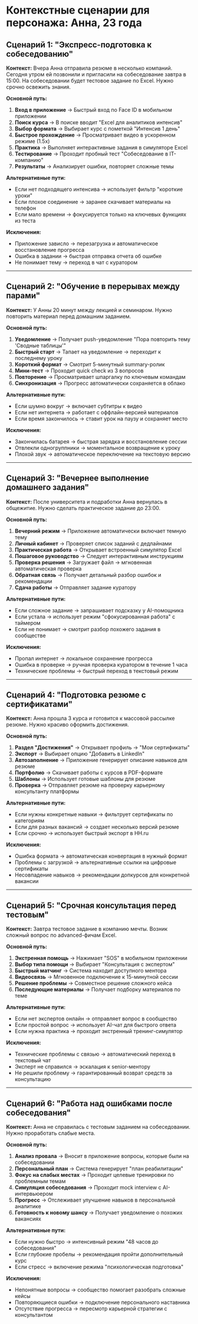 # Контекстные сценарии для персонажа: Анна, 23 года

## Сценарий 1: "Экспресс-подготовка к собеседованию"

**Контекст:** 
Вчера Анна отправила резюме в несколько компаний. Сегодня утром ей позвонили и пригласили на собеседование завтра в 15:00. На собеседовании будет тестовое задание по Excel. Нужно срочно освежить знания.

**Основной путь:**
1. **Вход в приложение** → Быстрый вход по Face ID в мобильном приложении
2. **Поиск курса** → В поиске вводит "Excel для аналитиков интенсив"
3. **Выбор формата** → Выбирает курс с пометкой "Интенсив 1 день"
4. **Быстрое прохождение** → Просматривает видео в ускоренном режиме (1.5x)
5. **Практика** → Выполняет интерактивные задания в симуляторе Excel
6. **Тестирование** → Проходит пробный тест "Собеседование в IT-компанию"
7. **Результаты** → Анализирует ошибки, повторяет сложные темы

**Альтернативные пути:**
- Если нет подходящего интенсива → использует фильтр "короткие уроки"
- Если плохое соединение → заранее скачивает материалы на телефон
- Если мало времени → фокусируется только на ключевых функциях из теста

**Исключения:**
- Приложение зависло → перезагрузка и автоматическое восстановление прогресса
- Ошибка в задании → быстрая отправка отчета об ошибке
- Не понимает тему → переход в чат с куратором

---

## Сценарий 2: "Обучение в перерывах между парами"

**Контекст:**
У Анны 20 минут между лекцией и семинаром. Нужно повторить материал перед домашним заданием.

**Основной путь:**
1. **Уведомление** → Получает push-уведомление "Пора повторить тему 'Сводные таблицы'"
2. **Быстрый старт** → Тапает на уведомление → переходит к последнему уроку
3. **Короткий формат** → Смотрит 5-минутный summary-ролик
4. **Мини-тест** → Проходит quick check из 3 вопросов
5. **Повторение** → Просматривает шпаргалку по ключевым командам
6. **Синхронизация** → Прогресс автоматически сохраняется в облако

**Альтернативные пути:**
- Если шумно вокруг → включает субтитры к видео
- Если нет интернета → работает с оффлайн-версией материалов
- Если время закончилось → ставит урок на паузу и сохраняет место

**Исключения:**
- Закончилась батарея → быстрая зарядка и восстановление сессии
- Отвлекли одногруппники → моментальное возвращение к уроку
- Плохой звук → автоматическое переключение на текстовую версию

---

## Сценарий 3: "Вечернее выполнение домашнего задания"

**Контекст:**
После университета и подработки Анна вернулась в общежитие. Нужно сделать практическое задание до 23:00.

**Основной путь:**
1. **Вечерний режим** → Приложение автоматически включает темную тему
2. **Личный кабинет** → Проверяет список заданий с дедлайнами
3. **Практическая работа** → Открывает встроенный симулятор Excel
4. **Пошаговое руководство** → Следует интерактивным инструкциям
5. **Проверка решения** → Загружает файл → мгновенная автоматическая проверка
6. **Обратная связь** → Получает детальный разбор ошибок и рекомендации
7. **Сдача работы** → Отправляет задание куратору

**Альтернативные пути:**
- Если сложное задание → запрашивает подсказку у AI-помощника
- Если устала → использует режим "сфокусированная работа" с таймером
- Если не понимает → смотрит разбор похожего задания в сообществе

**Исключения:**
- Пропал интернет → локальное сохранение прогресса
- Ошибка в проверке → ручная проверка куратором в течение 1 часа
- Технические проблемы → быстрый переход в текстовый режим

---

## Сценарий 4: "Подготовка резюме с сертификатами"

**Контекст:**
Анна прошла 3 курса и готовится к массовой рассылке резюме. Нужно красиво оформить достижения.

**Основной путь:**
1. **Раздел "Достижения"** → Открывает профиль → "Мои сертификаты"
2. **Экспорт** → Выбирает опцию "Добавить в LinkedIn"
3. **Автозаполнение** → Приложение генерирует описание навыков для резюме
4. **Портфолио** → Скачивает работы с курсов в PDF-формате
5. **Шаблоны** → Использует готовые шаблоны для резюме
6. **Проверка** → Отправляет резюме на проверку карьерному консультанту платформы

**Альтернативные пути:**
- Если нужны конкретные навыки → фильтрует сертификаты по категориям
- Если для разных вакансий → создает несколько версий резюме
- Если срочно → использует быстрый экспорт в HH.ru

**Исключения:**
- Ошибка формата → автоматическая конвертация в нужный формат
- Проблемы с загрузкой → альтернативные ссылки на цифровые сертификаты
- Несовпадение навыков → рекомендации допкурсов для конкретной вакансии

---

## Сценарий 5: "Срочная консультация перед тестовым"

**Контекст:**
Завтра тестовое задание в компанию мечты. Возник сложный вопрос по advanced-фичам Excel.

**Основной путь:**
1. **Экстренная помощь** → Нажимает "SOS" в мобильном приложении
2. **Выбор типа помощи** → Выбирает "Консультация с экспертом"
3. **Быстрый матчинг** → Система находит доступного ментора
4. **Видеосвязь** → Мгновенное подключение к 15-минутной сессии
5. **Решение проблемы** → Совместное решение сложного кейса
6. **Последующие материалы** → Получает подборку материалов по теме

**Альтернативные пути:**
- Если нет экспертов онлайн → отправляет вопрос в сообщество
- Если простой вопрос → использует AI-чат для быстрого ответа
- Если нужна практика → проходит экстренный тренинг-симулятор

**Исключения:**
- Технические проблемы с связью → автоматический переход в текстовый чат
- Эксперт не справился → эскалация к senior-ментору
- Не решили проблему → гарантированный возврат средств за консультацию

---

## Сценарий 6: "Работа над ошибками после собеседования"

**Контекст:**
Анна не справилась с тестовым заданием на собеседовании. Нужно проработать слабые места.

**Основной путь:**
1. **Анализ провала** → Вносит в приложение вопросы, которые были на собеседовании
2. **Персональный план** → Система генерирует "план реабилитации"
3. **Фокус на слабых местах** → Проходит целевые тренировки по проблемным темам
4. **Симуляция собеседования** → Проходит mock interview с AI-интервьюером
5. **Прогресс** → Отслеживает улучшение навыков в персональной аналитике
6. **Готовность к новому шансу** → Получает уведомление о похожих вакансиях

**Альтернативные пути:**
- Если нужно быстро → интенсивный режим "48 часов до собеседования"
- Если глубокие пробелы → рекомендация пройти дополнительный курс
- Если стресс → включение режима "психологическая подготовка"

**Исключения:**
- Непонятные вопросы → сообщество помогает разобрать сложные кейсы
- Повторяющиеся ошибки → подключение персонального наставника
- Отсутствие прогресса → пересмотр карьерной стратегии с консультантом

